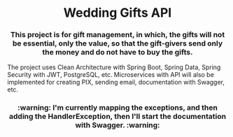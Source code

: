 <h1 align="center">Wedding Gifts API</h1>

<h3 align="center">This project is for gift management, in which, the gifts will not be essential, only the value, so that the gift-givers send only the money and do not have to buy the gifts.</h3>

<p>The project uses Clean Architecture with Spring Boot, Spring Data, Spring Security with JWT, PostgreSQL, etc. Microservices with API will also be implemented for creating PIX, sending email, documentation with Swagger, etc.</p>

<h3 align="center"> :warning: I'm currently mapping the exceptions, and then adding the HandlerException, then I'll start the documentation with Swagger. :warning: </h3>

